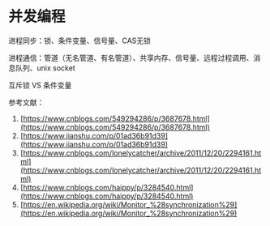 # 并发编程

进程同步：锁、条件变量、信号量、CAS无锁

进程通信：管道（无名管道、有名管道）、共享内存、信号量、远程过程调用、消息队列、unix socket

互斥锁 VS 条件变量



参考文献：

1. [https://www.cnblogs.com/549294286/p/3687678.html](https://www.cnblogs.com/549294286/p/3687678.html)
2. [https://www.jianshu.com/p/01ad36b91d39](https://www.jianshu.com/p/01ad36b91d39)
3. [https://www.cnblogs.com/lonelycatcher/archive/2011/12/20/2294161.html](https://www.cnblogs.com/lonelycatcher/archive/2011/12/20/2294161.html)
4. [https://www.cnblogs.com/haippy/p/3284540.html](https://www.cnblogs.com/haippy/p/3284540.html)
5. [https://en.wikipedia.org/wiki/Monitor_%28synchronization%29](https://en.wikipedia.org/wiki/Monitor_%28synchronization%29)